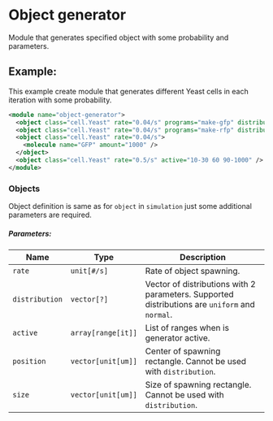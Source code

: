 
# Object generator

Module that generates specified object with some probability and parameters.

## Example:

This example create module that generates different Yeast cells in each iteration with some probability.

```xml
<module name="object-generator">
  <object class="cell.Yeast" rate="0.04/s" programs="make-gfp" distribution="uniform -78um -80um uniform -30um -30um" />
  <object class="cell.Yeast" rate="0.04/s" programs="make-rfp" distribution="uniform -78um -80um uniform 30um 30um" />
  <object class="cell.Yeast" rate="0.04/s">
    <molecule name="GFP" amount="1000" />
  </object>
  <object class="cell.Yeast" rate="0.5/s" active="10-30 60 90-1000" />
</module>
```

### Objects

Object definition is same as for `object` in `simulation` just some additional parameters are required.

##### Parameters:

| Name           | Type               | Description                                   |
| -------------- | ------------------ | --------------------------------------------- |
| `rate`         | `unit[#/s]`        | Rate of object spawning.                      |
| `distribution` | `vector[?]`        | Vector of distributions with 2 parameters. Supported distributions are `uniform` and `normal`. |
| `active`       | `array[range[it]]` | List of ranges when is generator active.      |
| `position`     | `vector[unit[um]]` | Center of spawning rectangle. Cannot be used with `distribution`. |
| `size`         | `vector[unit[um]]` | Size of spawning rectangle. Cannot be used with `distribution`. |
